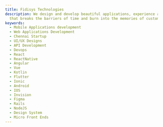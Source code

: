 ```yaml
---
title: Fidisys Technologies
description: We design and develop beautiful applications, experience and brands
  that breaks the barriers of time and burn into the memories of customers love.
keywords:
  - Mobile Applications development
  - Web Applications Development
  - Chennai Startup
  - UI/UX Designs
  - API Development
  - Devops
  - React
  - ReactNative
  - Angular
  - Vue
  - Kotlin
  - Flutter
  - Ionic
  - Android
  - IOS
  - Invision
  - Figma
  - Rails
  - NodeJS
  - Design System
  - Micro Front Ends
---
```

